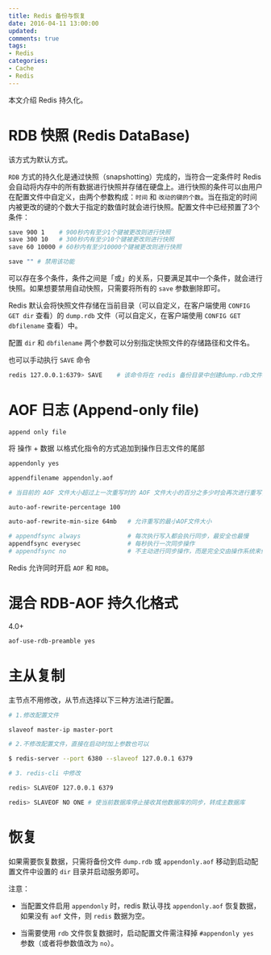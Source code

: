 ```yaml
---
title: Redis 备份与恢复
date: 2016-04-11 13:00:00
updated:
comments: true
tags:
- Redis
categories:
- Cache
- Redis
---
```


本文介绍 Redis 持久化。

<!--more-->

# RDB 快照 (Redis DataBase)

该方式为默认方式。

`RDB` 方式的持久化是通过快照（snapshotting）完成的，当符合一定条件时 Redis 会自动将内存中的所有数据进行快照并存储在硬盘上。进行快照的条件可以由用户在配置文件中自定义，由两个参数构成：`时间` 和 `改动的键的个数`。当在指定的时间内被更改的键的个数大于指定的数值时就会进行快照。配置文件中已经预置了3个条件：

```bash
save 900 1    # 900秒内有至少1个键被更改则进行快照
save 300 10   # 300秒内有至少10个键被更改则进行快照
save 60 10000 # 60秒内有至少10000个键被更改则进行快照

save "" # 禁用该功能
```

可以存在多个条件，条件之间是「或」的关系，只要满足其中一个条件，就会进行快照。如果想要禁用自动快照，只需要将所有的 `save` 参数删除即可。

Redis 默认会将快照文件存储在当前目录（可以自定义，在客户端使用 `CONFIG GET dir` 查看）的 `dump.rdb` 文件（可以自定义，在客户端使用 `CONFIG GET dbfilename` 查看）中。

配置 `dir` 和 `dbfilename` 两个参数可以分别指定快照文件的存储路径和文件名。

也可以手动执行 `SAVE` 命令

```bash
redis 127.0.0.1:6379> SAVE    # 该命令将在 redis 备份目录中创建dump.rdb文件。
```

# AOF 日志 (Append-only file)

`append only file`

将 操作 + 数据 以格式化指令的方式追加到操作日志文件的尾部

```bash
appendonly yes

appendfilename appendonly.aof

# 当目前的 AOF 文件大小超过上一次重写时的 AOF 文件大小的百分之多少时会再次进行重写，如果之前没有重写过，则以启动时的 AOF 文件大小为依据

auto-aof-rewrite-percentage 100

auto-aof-rewrite-min-size 64mb   # 允许重写的最小AOF文件大小

# appendfsync always             # 每次执行写入都会执行同步，最安全也最慢
appendfsync everysec             # 每秒执行一次同步操作
# appendfsync no                 # 不主动进行同步操作，而是完全交由操作系统来做（即每30秒一次），最快也最不安全
```

Redis 允许同时开启 `AOF` 和 `RDB`。

# 混合 RDB-AOF 持久化格式

4.0+

```bash
aof-use-rdb-preamble yes
```

# 主从复制

主节点不用修改，从节点选择以下三种方法进行配置。

```bash
# 1.修改配置文件

slaveof master-ip master-port

# 2.不修改配置文件，直接在启动时加上参数也可以

$ redis-server --port 6380 --slaveof 127.0.0.1 6379

# 3. redis-cli 中修改

redis> SLAVEOF 127.0.0.1 6379

redis> SLAVEOF NO ONE # 使当前数据库停止接收其他数据库的同步，转成主数据库
```

# 恢复

如果需要恢复数据，只需将备份文件 `dump.rdb` 或 `appendonly.aof` 移动到启动配置文件中设置的 `dir` 目录并启动服务即可。

注意：  

* 当配置文件启用 `appendonly` 时，redis 默认寻找 `appendonly.aof` 恢复数据，如果没有 `aof` 文件，则 `redis` 数据为空。

* 当需要使用 `rdb` 文件恢复数据时，启动配置文件需注释掉 `#appendonly yes` 参数（或者将参数值改为 `no`）。
